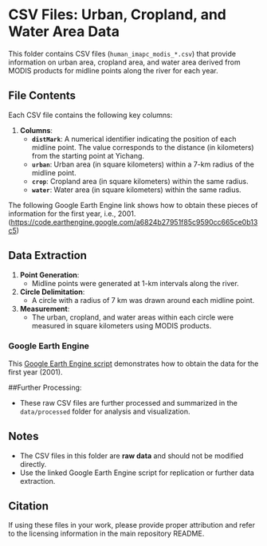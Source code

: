 # CSV Files: Urban, Cropland, and Water Area Data

This folder contains CSV files (`human_imapc_modis_*.csv`) that provide information on urban area, cropland area, and water area derived from MODIS products for midline points along the river for each year.

## File Contents
Each CSV file contains the following key columns:

1. **Columns**:
   - **`distMark`**: A numerical identifier indicating the position of each midline point. The value corresponds to the distance (in kilometers) from the starting point at Yichang.
   - **`urban`**: Urban area (in square kilometers) within a 7-km radius of the midline point.
   - **`crop`**: Cropland area (in square kilometers) within the same radius.
   - **`water`**: Water area (in square kilometers) within the same radius.


The following Google Earth Engine link shows how to obtain these pieces of 
information for the first year, i.e., 2001.
(https://code.earthengine.google.com/a6824b27951f85c9590cc665ce0b13c5)

## Data Extraction
1. **Point Generation**:
   - Midline points were generated at 1-km intervals along the river.
2. **Circle Delimitation**:
   - A circle with a radius of 7 km was drawn around each midline point.
3. **Measurement**:
   - The urban, cropland, and water areas within each circle were measured in square kilometers using MODIS products.

### Google Earth Engine 
This [Google Earth Engine script](https://code.earthengine.google.com/a6824b27951f85c9590cc665ce0b13c5) demonstrates how to obtain the data for the first year (2001).

##Further Processing:
   - These raw CSV files are further processed and summarized in the `data/processed` folder for analysis and visualization.

## Notes
- The CSV files in this folder are **raw data** and should not be modified directly.
- Use the linked Google Earth Engine script for replication or further data extraction.

## Citation
If using these files in your work, please provide proper attribution and refer to the licensing information in the main repository README.
